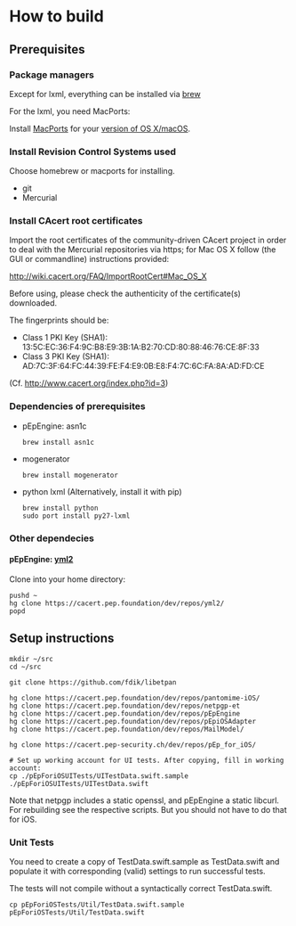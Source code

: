 # How to build

## Prerequisites

### Package managers

Except for lxml, everything can be installed via [brew](http://brew.sh/)

For the lxml, you need MacPorts:

Install [MacPorts](https://www.macports.org/) for your
[version of OS X/macOS](https://www.macports.org/install.php).

### Install Revision Control Systems used

Choose homebrew or macports for installing.

* git
* Mercurial

### Install CAcert root certificates

Import the root certificates of the community-driven CAcert project
in order to deal with the Mercurial repositories via https; for Mac
OS X follow (the GUI or commandline) instructions provided:

http://wiki.cacert.org/FAQ/ImportRootCert#Mac_OS_X

Before using, please check the authenticity of the certificate(s)
downloaded.

The fingerprints should be:

* Class 1 PKI Key (SHA1): 13:5C:EC:36:F4:9C:B8:E9:3B:1A:B2:70:CD:80:88:46:76:CE:8F:33 
* Class 3 PKI Key (SHA1): AD:7C:3F:64:FC:44:39:FE:F4:E9:0B:E8:F4:7C:6C:FA:8A:AD:FD:CE

(Cf. http://www.cacert.org/index.php?id=3)

### Dependencies of prerequisites

* pEpEngine: asn1c
  ```
  brew install asn1c
  ```
* mogenerator
  ```
  brew install mogenerator
  ```
* python lxml (Alternatively, install it with pip)
  ```
  brew install python
  sudo port install py27-lxml
  ```

### Other dependecies

#### pEpEngine: [yml2](https://fdik.org/yml/toolchain)

Clone into your home directory:

```
pushd ~
hg clone https://cacert.pep.foundation/dev/repos/yml2/
popd
```

## Setup instructions

```
mkdir ~/src
cd ~/src

git clone https://github.com/fdik/libetpan

hg clone https://cacert.pep.foundation/dev/repos/pantomime-iOS/
hg clone https://cacert.pep.foundation/dev/repos/netpgp-et
hg clone https://cacert.pep.foundation/dev/repos/pEpEngine
hg clone https://cacert.pep.foundation/dev/repos/pEpiOSAdapter
hg clone https://cacert.pep.foundation/dev/repos/MailModel/

hg clone https://cacert.pep-security.ch/dev/repos/pEp_for_iOS/

# Set up working account for UI tests. After copying, fill in working account:
cp ./pEpForiOSUITests/UITestData.swift.sample ./pEpForiOSUITests/UITestData.swift
```

Note that netpgp includes a static openssl, and pEpEngine a static libcurl. For
rebuilding see the respective scripts. But you should not have to do that for iOS.

### Unit Tests

You need to create a copy of TestData.swift.sample as TestData.swift
and populate it with corresponding (valid) settings to run successful tests.

The tests will not compile without a syntactically correct TestData.swift.

```
cp pEpForiOSTests/Util/TestData.swift.sample pEpForiOSTests/Util/TestData.swift
```

